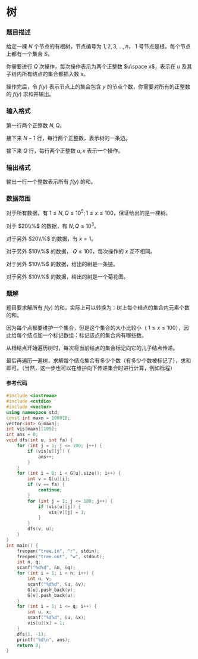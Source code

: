 # 树

### 题目描述
给定一棵 $N$ 个节点的有根树，节点编号为 $1,2,3,…,n$， $1$ 号节点是根，每个节点上都有一个集合 $S$。

你需要进行 $Q$ 次操作，每次操作表示为两个正整数 $u\space x$，表示在 $u$ 及其子树内所有结点的集合都插入数 $x$。

操作完后，令 $f(y)$ 表示节点上的集合包含 $y$ 的节点个数，你需要对所有的正整数的 $f(y)$ 求和并输出。

### 输入格式

第一行两个正整数 $N,Q$。

接下来 $N-1$ 行，每行两个正整数，表示树的一条边。

接下来 $Q$ 行，每行两个正整数 $u,x$ 表示一个操作。

### 输出格式

输出一行一个整数表示所有 $f(y)$ 的和。

### 数据范围

对于所有数据，有 $1 \le N,Q \le 10^5;1 \le x \le 100$，保证给出的是一棵树。

对于 $20\\%$ 的数据，有 $N,Q \le 10^3$。

对于另外 $20\\%$ 的数据，有 $x=1$。

对于另外 $10\\%$ 的数据， $Q \le 100$，每次操作的 $x$ 互不相同。

对于另外 $10\\%$ 的数据，给出的树是一条链。

对于另外 $10\\%$ 的数据，给出的树是一个菊花图。

<div style="page-break-after: always"></div>

### 题解
题目要求解所有 $f(y)$ 的和，实际上可以转换为：树上每个结点的集合内元素个数的和。

因为每个点都要维护一个集合，但是这个集合的大小比较小（ $1 \le x \le 100$），因此给每个结点加一个标记数组：标记该点的集合内有哪些数。

从根结点开始遍历树时，每次将当前结点的集合标记向它的儿子结点传递。

最后再遍历一遍树，求解每个结点集合有多少个数（有多少个数被标记了），求和即可。（当然，这一步也可以在维护向下传递集合时进行计算，例如标程）


#### 参考代码

```c++
#include <iostream>
#include <cstdio>
#include <vector>
using namespace std;
const int maxn = 100010;
vector<int> G[maxn];
int vis[maxn][105];
int ans = 0;
void dfs(int u, int fa) {
    for (int j = 1; j <= 100; j++) {
        if (vis[u][j]) {
            ans++;
        }
    }
    for (int i = 0; i < G[u].size(); i++) {
        int v = G[u][i];
        if (v == fa) {
            continue;
        }
        for (int j = 1; j <= 100; j++) {
            if (vis[u][j]) {
                vis[v][j] = 1;
            }
        }
        dfs(v, u);
    }
}
int main() {
    freopen("tree.in", "r", stdin);
    freopen("tree.out", "w", stdout);
    int n, q;
    scanf("%d%d", &n, &q);
    for (int i = 1; i < n; i++) {
        int u, v;
        scanf("%d%d", &u, &v);
        G[u].push_back(v);
        G[v].push_back(u);
    }
    for (int i = 1; i <= q; i++) {
        int u, x;
        scanf("%d%d", &u, &x);
        vis[u][x] = 1;
    }
    dfs(1, -1);
    printf("%d\n", ans);
    return 0;
}
```

<div style="page-break-after: always"></div>
